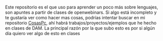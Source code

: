 Este repositorio es el que uso para aprender un poco más sobre lenguajes, son apuntes a partir de clases de openwebinars. Si algo está incompleto y te gustaría ver como hacer mas cosas, podrías intentar buscar en mi repositorio [CosasPc](https://github.com/NicolasRodriguezSteuerberg/CosasPc/tree/main/2), ahí habrá trabajos/proyectos/ejemplos que he hecho en clases de DAM. La principal razón por la que subo esto es por si algún día quiero ver algo de esto en clases
